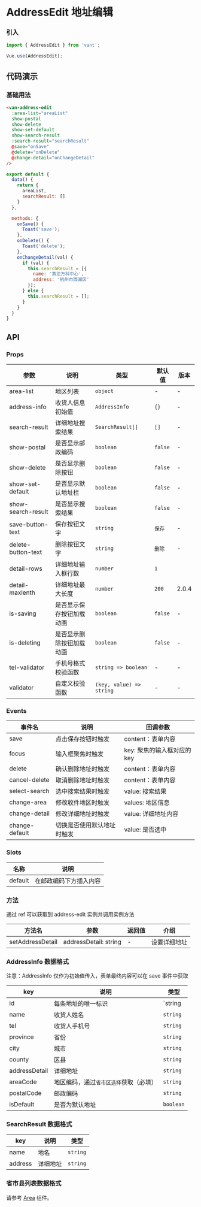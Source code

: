 # AddressEdit 地址编辑

### 引入
``` javascript
import { AddressEdit } from 'vant';

Vue.use(AddressEdit);
```

## 代码演示

### 基础用法

```html
<van-address-edit
  :area-list="areaList"
  show-postal
  show-delete
  show-set-default
  show-search-result
  :search-result="searchResult"
  @save="onSave"
  @delete="onDelete"
  @change-detail="onChangeDetail"
/>
```

```javascript
export default {
  data() {
    return {
      areaList,
      searchResult: []
    }
  },

  methods: {
    onSave() {
      Toast('save');
    },
    onDelete() {
      Toast('delete');
    },
    onChangeDetail(val) {
      if (val) {
        this.searchResult = [{
          name: '黄龙万科中心',
          address: '杭州市西湖区'
        }];
      } else {
        this.searchResult = [];
      }
    }
  }
}
```

## API

### Props

| 参数 | 说明 | 类型 | 默认值 | 版本 |
|------|------|------|------|------|
| area-list | 地区列表 | `object` | - | - |
| address-info | 收货人信息初始值 | `AddressInfo` | `{}` | - |
| search-result | 详细地址搜索结果 | `SearchResult[]` | `[]` | - |
| show-postal | 是否显示邮政编码 | `boolean` | `false` | - |
| show-delete | 是否显示删除按钮 | `boolean` | `false` | - |
| show-set-default | 是否显示默认地址栏 | `boolean` | `false` | - |
| show-search-result | 是否显示搜索结果 | `boolean` | `false` | - |
| save-button-text | 保存按钮文字 | `string` | `保存` | - |
| delete-button-text | 删除按钮文字 | `string` | `删除` | - |
| detail-rows | 详细地址输入框行数 | `number` | `1` |
| detail-maxlenth | 详细地址最大长度 | `number` | `200` | 2.0.4 |
| is-saving | 是否显示保存按钮加载动画 | `boolean` | `false` | - |
| is-deleting | 是否显示删除按钮加载动画 | `boolean` | `false` | - |
| tel-validator | 手机号格式校验函数 | `string => boolean` | - | - |
| validator | 自定义校验函数 | `(key, value) => string` | - | - |

### Events

| 事件名 | 说明 | 回调参数 |
|------|------|------|
| save | 点击保存按钮时触发 | content：表单内容 |
| focus | 输入框聚焦时触发 | key: 聚焦的输入框对应的 key |
| delete | 确认删除地址时触发 | content：表单内容 |
| cancel-delete | 取消删除地址时触发 | content：表单内容 |
| select-search | 选中搜索结果时触发 | value: 搜索结果 |
| change-area | 修改收件地区时触发 | values: 地区信息 |
| change-detail | 修改详细地址时触发 | value: 详细地址内容 |
| change-default | 切换是否使用默认地址时触发 | value: 是否选中 |

### Slots

| 名称 | 说明 |
|------|------|
| default | 在邮政编码下方插入内容 |

### 方法

通过 ref 可以获取到 address-edit 实例并调用实例方法

| 方法名 | 参数 | 返回值 | 介绍 |
|------|------|------|------|
| setAddressDetail | addressDetail: string | - | 设置详细地址 |

### AddressInfo 数据格式

注意：AddressInfo 仅作为初始值传入，表单最终内容可以在 save 事件中获取

| key | 说明 | 类型 |
|------|------|------|
| id | 每条地址的唯一标识 | `string | number` |
| name | 收货人姓名 | `string` |
| tel | 收货人手机号 | `string` |
| province | 省份 | `string` |
| city | 城市 | `string` |
| county | 区县 | `string` |
| addressDetail | 详细地址 | `string` |
| areaCode | 地区编码，通过`省市区选择`获取（必填） | `string` |
| postalCode | 邮政编码 | `string` |
| isDefault | 是否为默认地址 | `boolean` |

### SearchResult 数据格式

| key | 说明 | 类型 |
|------|------|------|
| name | 地名 | `string` |
| address | 详细地址 | `string` |

### 省市县列表数据格式

请参考 [Area](#/zh-CN/area) 组件。
